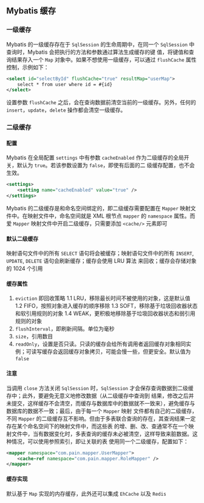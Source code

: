 ## Mybatis 缓存

### 一级缓存
Mybatis 的一级缓存存在于 `SqlSession` 的生命周期中，在同一个 `SqlSession` 中查询时，Mybatis 会把执行的方法和参数通过算法生成缓存的键
值，将键值和查询结果存入一个 `Map` 对象中。如果不想使用一级缓存，可以通过 `flushCache` 属性控制，示例如下：
```xml
<select id="selectById" flushCache="true" resultMap="userMap">
    select * from user where id = #{id}
</select>
```
设置参数 `flushCache` 之后，会在查询数据前清空当前的一级缓存。另外，任何的 `insert`，`update`，`delete` 操作都会清空一级缓存。

### 二级缓存
#### 配置
Mybatis 在全局配置 `settings` 中有参数 `cacheEnabled` 作为二级缓存的全局开关，默认为 `true`。若该参数设置为 `false`，即使有后面的二
级缓存配置，也不会生效。
```xml
<settings>
    <setting name="cacheEnabled" value="true" />
</settings>
```

Mybatis 的二级缓存是和命名空间绑定的，即二级缓存需要配置在 `Mapper` 映射文件中。在映射文件中，命名空间就是 XML 根节点 `mapper` 的 
`namespace` 属性。而爱 `Mapper` 映射文件中开启二级缓存，只需要添加 `<cache/>` 元素即可

#### 默认二级缓存
映射语句文件中的所有 `SELECT` 语句将会被缓存；映射语句文件中的所有 `INSERT`, `UPDATE`, `DELETE` 语句会刷新缓存；缓存会使用 LRU 算法
来回收；缓存会存储对象的 1024 个引用

#### 缓存属性
1. `eviction` 即回收策略
    1.1 LRU，移除最长时间不被使用的对象，这是默认值
    1.2 FIFO，按照对象进入缓存的顺序移除
    1.3 SOFT，移除基于垃圾回收器状态和软引用规则的对象
    1.4 WEAK，更积极地移除基于垃圾回收器状态和弱引用规则的对象
2. `flushInterval`，即刷新间隔。单位为毫秒
3. `size`，引用数目
4. `readOnly`，设置是否只读。只读的缓存会给所有调用者返回缓存对象相同实例；可读写缓存会返回缓存对象拷贝，可能会慢一些，但更安全。默认值为 `false`

#### 注意
当调用 `close` 方法关闭 `SqlSession` 时，`SqlSession` 才会保存查询数据到二级缓存中；此外，要避免无意义地修改数据（从二级缓存中查询到
结果，修改之后并未提交，这样缓存不会清空，而缓存与数据库中的数据就不一致来），避免缓存与数据库的数据不一致；最后，由于每一个 `Mapper` 映射
文件都有自己的二级缓存，不同 `Mapper` 的二级缓存互不影响。但由于多表联合查询的存在，其查询结果一定存在某个命名空间下的映射文件中，而这些表
的增、删、改、查通常不在一个映射文件中，当有数据变化时，多表查询的缓存未必被清空，这样导致来脏数据。这种情况，可以使用参照索引，即让关联的表
使用同一个二级缓存，配置如下：
```xml
<mapper namespace="com.pain.mapper.UserMapper">
    <cache-ref namespace="com.pain.mapper.RoleMapper" />
</mapper>

```

#### 缓存实现
默认基于 `Map` 实现的内存缓存，此外还可以集成 `EhCache` 以及 `Redis`